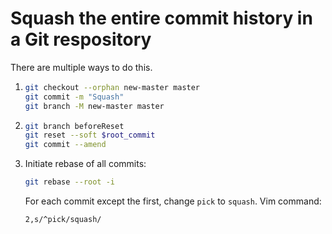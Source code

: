 # Squash the entire commit history in a Git respository

There are multiple ways to do this.

1.  ```sh
    git checkout --orphan new-master master
    git commit -m "Squash"
    git branch -M new-master master
    ```
1.  ```sh
    git branch beforeReset
    git reset --soft $root_commit
    git commit --amend
    ```
1.  Initiate rebase of all commits:

    ```sh
    git rebase --root -i
    ```

    For each commit except the first, change `pick` to `squash`. Vim command:

    ```vim
    2,s/^pick/squash/
    ```

